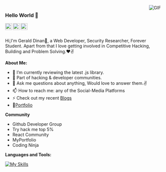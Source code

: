 



<img align="right" float="top" alt="GIF" src="https://github.com/zapboy216/cover/blob/master/images/zapboy216-hero.jpg" />


### Hello World 👋 



<a href="https://twitter.com/zapboy216">
<img align="left" alt="gerald dinan | Twitter" width="22px" src="https://cdn.jsdelivr.net/npm/simple-icons@v3/icons/twitter.svg" />
</a>
<a href="https://www.linkedin.com/in/gerald-dinan-00761121b/">
<img align="left" alt="gerald dinan" width="22px" src="https://cdn.jsdelivr.net/npm/simple-icons@v3/icons/linkedin.svg" />
</a>
<a href="https://medium.com/@zapboy216">
<img align="left" alt="gerald dinan" width="22px" src="https://cdn.jsdelivr.net/npm/simple-icons@v3/icons/medium.svg" />

</a>
<br />

<br />

Hi,I'm Gerald Dinan🙌, a Web Developer, Security Researcher, Forever Student. Apart from that I love getting involved in Competitive Hacking, Building and Problem Solving.❤✌

**About Me:**

- 🌱 I’m currently reviewing the latest .js library.
- 👯 Part of hacking & developer communities.
- 💬 Ask me questions about anything, Would love to answer them.✌
- 📫 How to reach me: any of the Social-Media Platforms
- ⚡ Check out my recent [Blogs](https://medium.com/@szapboy216)
- 📝[Portfolio](https://zapboy216.github.io/portfolio/)




**Community**
- Github Developer Group
- Try hack me top 5%
- React Community
- MyPortfolio
- Coding Ninja

**Languages and Tools:**





[![My Skills](https://skillicons.dev/icons?i=react,nextjs,js,html,css,bootstrap,vercel,materialui,netlify,tailwind,ai,d3,ps,cloudflare,firebase,bash,codepen,gulp,vscode,discord,twitter,github&perline=10)](https://skillicons.dev)
